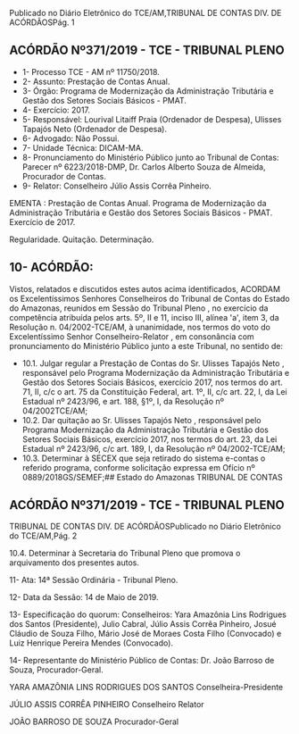 Publicado  no  Diário  Eletrônico do TCE/AM,TRIBUNAL DE CONTAS DIV. DE ACÓRDÃOSPág. 1

## ACÓRDÃO Nº371/2019 - TCE - TRIBUNAL PLENO

- 1- Processo TCE - AM nº 11750/2018.
- 2- Assunto: Prestação de Contas Anual.
- 3- Órgão: Programa de Modernização da Administração Tributária e Gestão dos Setores Sociais Básicos - PMAT.
- 4- Exercício: 2017.
- 5- Responsável: Lourival  Litaiff  Praia  (Ordenador  de  Despesa),  Ulisses  Tapajós  Neto (Ordenador de Despesa).
- 6- Advogado: Não Possui.
- 7- Unidade Técnica: DICAM-MA.
- 8- Pronunciamento  do  Ministério  Público  junto  ao  Tribunal  de  Contas: Parecer  nº 6223/2018-DMP, Dr. Carlos Alberto Souza de Almeida, Procurador de Contas.
- 9- Relator: Conselheiro Júlio Assis Corrêa Pinheiro.

EMENTA : Prestação de Contas Anual. Programa de Modernização da Administração Tributária e Gestão dos  Setores  Sociais  Básicos  -  PMAT.  Exercício  de 2017.

Regularidade. Quitação. Determinação.

## 10-  ACÓRDÃO:

Vistos, relatados e discutidos estes autos acima identificados, ACORDAM os Excelentíssimos Senhores Conselheiros do Tribunal de Contas do Estado do Amazonas, reunidos em Sessão do Tribunal Pleno , no exercício da competência atribuída pelos arts. 5º, II e 11, inciso III, alínea 'a', item 3, da Resolução n. 04/2002-TCE/AM, à unanimidade, nos termos do voto do Excelentíssimo Senhor Conselheiro-Relator , em consonância com pronunciamento do Ministério Público junto a este Tribunal, no sentido de:

- 10.1. Julgar regular a  Prestação de Contas do Sr. Ulisses Tapajós Neto , responsável pelo Programa Modernização da Administração Tributária e Gestão dos Setores Sociais Básicos, exercício 2017, nos termos do art. 71, II, c/c o art. 75 da Constituição Federal, art. 1º, II, c/c art. 22, I, da Lei Estadual nº 2423/96, e art. 188, §1º, I, da Resolução nº 04/2002TCE/AM;
- 10.2. Dar quitação ao Sr. Ulisses Tapajós Neto , responsável pelo Programa  Modernização  da  Administração  Tributária  e  Gestão  dos Setores Sociais Básicos, exercício 2017, nos termos do art. 23, da Lei Estadual nº 2423/96, c/c art. 189, I, da Resolução nº 04/2002-TCE/AM;
- 10.3. Determinar à SECEX que seja retirado do sistema e-contas o referido programa,  conforme  solicitação  expressa  em  Ofício  nº  0889/2018GS/SEMEF;## Estado do Amazonas TRIBUNAL DE CONTAS

## ACÓRDÃO Nº371/2019 - TCE - TRIBUNAL PLENO

TRIBUNAL DE CONTAS DIV. DE ACÓRDÃOSPublicado  no  Diário  Eletrônico do TCE/AM,Pág. 2

10.4. Determinar à Secretaria do Tribunal Pleno que promova o arquivamento dos presentes autos.

11-  Ata: 14ª Sessão Ordinária - Tribunal Pleno.

12-  Data da Sessão: 14 de Maio de 2019.

13-  Especificação  do  quorum: Conselheiros: Yara  Amazônia  Lins  Rodrigues  dos Santos (Presidente), Julio Cabral, Júlio Assis Corrêa Pinheiro, Josué Cláudio de Souza Filho, Mário José de Moraes Costa Filho (Convocado) e Luiz Henrique Pereira Mendes (Convocado).

14-  Representante  do  Ministério  Público  de  Contas: Dr. João  Barroso  de  Souza, Procurador-Geral.

YARA AMAZÔNIA LINS RODRIGUES DOS SANTOS Conselheira-Presidente

JÚLIO ASSIS CORRÊA PINHEIRO Conselheiro Relator

JOÃO BARROSO DE SOUZA Procurador-Geral